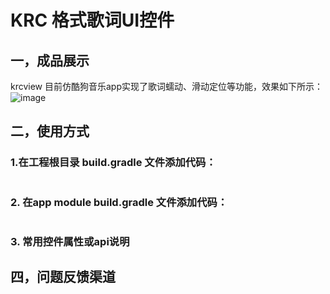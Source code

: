 # KRC 格式歌词UI控件
## 一，成品展示
krcview 目前仿酷狗音乐app实现了歌词蠕动、滑动定位等功能，效果如下所示：
![image](https://code.byted.org/ies/krcview/tree/master/res/krcview.gif)
## 二，使用方式
### 1.在工程根目录 build.gradle 文件添加代码：
```agsl

```
### 2. 在app module build.gradle 文件添加代码：
```agsl

```
### 3. 常用控件属性或api说明
## 四，问题反馈渠道
